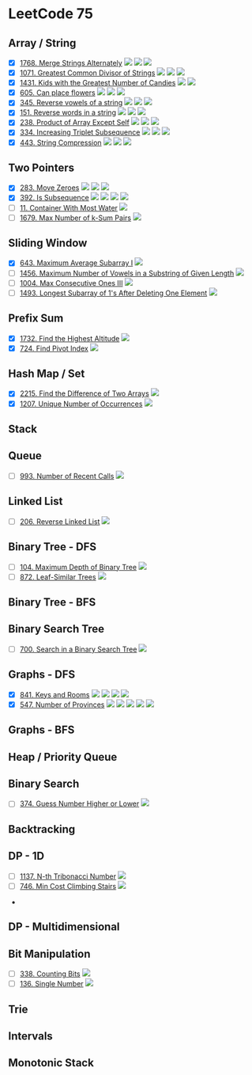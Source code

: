 # LeetCode 75 
## Array / String
- [x] [1768. Merge Strings Alternately](src/main/java/LeetCode1768.java) ![](https://img.shields.io/badge/Easy-Green) ![](https://img.shields.io/badge/Two_Pointers-grey) ![](https://img.shields.io/badge/String-grey)
- [x] [1071. Greatest Common Divisor of Strings](src/main/java/LeetCode1071.java) ![](https://img.shields.io/badge/Easy-Green) ![](https://img.shields.io/badge/Math-grey) ![](https://img.shields.io/badge/String-grey)
- [x] [1431. Kids with the Greatest Number of Candies](src/main/java/LeetCode1431.java) ![](https://img.shields.io/badge/Easy-Green) ![](https://img.shields.io/badge/Array-grey) 
- [x] [605. Can place flowers](src/main/java/LeetCode0605.java) ![](https://img.shields.io/badge/Easy-Green) ![](https://img.shields.io/badge/Array-grey) ![](https://img.shields.io/badge/Greedy-grey)
- [x] [345. Reverse vowels of a string](src/main/java/LeetCode0345.java) ![](https://img.shields.io/badge/Easy-Green) ![](https://img.shields.io/badge/Two_Pointers-grey) ![](https://img.shields.io/badge/String-grey)
- [x] [151. Reverse words in a string](src/main/java/LeetCode0151.java) ![](https://img.shields.io/badge/Medium-orange) ![](https://img.shields.io/badge/Two_Pointers-grey) ![](https://img.shields.io/badge/String-grey)
- [x] [238. Product of Array Except Self](src/main/java/LeetCode0238.java) ![](https://img.shields.io/badge/Medium-orange) ![](https://img.shields.io/badge/Array-grey) ![](https://img.shields.io/badge/Prefix_Sum-grey) 
- [x] [334. Increasing Triplet Subsequence](src/main/java/LeetCode0334.java) ![](https://img.shields.io/badge/Medium-orange) ![](https://img.shields.io/badge/Array-grey) ![](https://img.shields.io/badge/String-grey)
- [x] [443. String Compression](src/main/java/LeetCode0443.java) ![](https://img.shields.io/badge/Medium-orange) ![](https://img.shields.io/badge/Two_Pointers-grey) ![](https://img.shields.io/badge/String-grey) 

## Two Pointers
- [x] [283. Move Zeroes](src/main/java/LeetCode0283.java) ![](https://img.shields.io/badge/Easy-Green) ![](https://img.shields.io/badge/Array-grey) ![](https://img.shields.io/badge/Two_Pointers-grey)
- [x] [392. Is Subsequence](src/main/java/LeetCode0392.java) ![](https://img.shields.io/badge/Easy-Green) ![](https://img.shields.io/badge/Two_Pointers-grey) ![](https://img.shields.io/badge/String-grey) ![](https://img.shields.io/badge/Dynamic_Programming-grey)
- [ ] [11. Container With Most Water](src/main/java) ![](https://img.shields.io/badge/Medium-orange)
- [ ] [1679. Max Number of k-Sum Pairs](src/main/java) ![](https://img.shields.io/badge/Medium-orange)

## Sliding Window
- [x] [643. Maximum Average Subarray I](src/main/java/LeetCode0643.java) ![](https://img.shields.io/badge/Easy-Green)
- [ ] [1456. Maximum Number of Vowels in a Substring of Given Length](src/main/java) ![](https://img.shields.io/badge/Medium-orange)
- [ ] [1004. Max Consecutive Ones III](src/main/java) ![](https://img.shields.io/badge/Medium-orange)
- [ ] [1493. Longest Subarray of 1's After Deleting One Element](src/main/java) ![](https://img.shields.io/badge/Medium-orange)

## Prefix Sum
- [x] [1732. Find the Highest Altitude](src/main/java/LeetCode1732.java) ![](https://img.shields.io/badge/Easy-Green)
- [x] [724. Find Pivot Index](src/main/java/LeetCode0724.java) ![](https://img.shields.io/badge/Easy-Green)

## Hash Map / Set
- [x] [2215. Find the Difference of Two Arrays](src/main/java/LeetCode2215.java) ![](https://img.shields.io/badge/Easy-Green)
- [x] [1207. Unique Number of Occurrences](src/main/java/LeetCode1207.java) ![](https://img.shields.io/badge/Easy-Green)

## Stack

## Queue
- [ ] [993. Number of Recent Calls](src/main/java) ![](https://img.shields.io/badge/Easy-Green)

## Linked List
- [ ] [206. Reverse Linked List](src/main/java) ![](https://img.shields.io/badge/Easy-Green)

## Binary Tree - DFS
- [ ] [104. Maximum Depth of Binary Tree](src/main/java) ![](https://img.shields.io/badge/Easy-Green)
- [ ] [872. Leaf-Similar Trees](src/main/java) ![](https://img.shields.io/badge/Easy-Green)

## Binary Tree - BFS

## Binary Search Tree
- [ ] [700. Search in a Binary Search Tree](src/main/java) ![](https://img.shields.io/badge/Easy-Green)

## Graphs - DFS
- [x] [841. Keys and Rooms](src/main/java/LeetCode0841.java) ![](https://img.shields.io/badge/Medium-orange) ![](https://img.shields.io/badge/Graph-grey) ![](https://img.shields.io/badge/DFS-grey) ![](https://img.shields.io/badge/BFS-grey) 
- [x] [547. Number of Provinces](src/main/java/LeetCode0547.java) ![](https://img.shields.io/badge/Medium-orange) ![](https://img.shields.io/badge/Graph-grey) ![](https://img.shields.io/badge/DFS-grey) ![](https://img.shields.io/badge/BFS-grey) ![](https://img.shields.io/badge/Union_Find-grey)

## Graphs - BFS

## Heap / Priority Queue

## Binary Search
- [ ] [374. Guess Number Higher or Lower](src/main/java) ![](https://img.shields.io/badge/Easy-Green)

## Backtracking

## DP - 1D
- [ ] [1137. N-th Tribonacci Number](src/main/java) ![](https://img.shields.io/badge/Easy-Green)
- [ ] [746. Min Cost Climbing Stairs](src/main/java) ![](https://img.shields.io/badge/Easy-Green)
- 
## DP - Multidimensional

## Bit Manipulation
- [ ] [338. Counting Bits](src/main/java) ![](https://img.shields.io/badge/Easy-Green)
- [ ] [136. Single Number](src/main/java) ![](https://img.shields.io/badge/Easy-Green)

## Trie

## Intervals

## Monotonic Stack